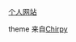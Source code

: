 [个人网站](https://pancake-lee.github.io/pancake-io/)

theme 来自[Chirpy](https://github.com/cotes2020/jekyll-theme-chirpy)
